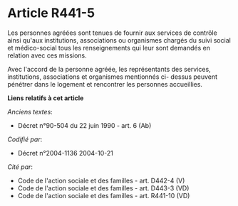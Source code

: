 # Article R441-5

Les personnes agréées sont tenues de fournir aux services de contrôle ainsi qu'aux institutions, associations ou organismes
chargés du suivi social et médico-social tous les renseignements qui leur sont demandés en relation avec ces missions.

Avec l'accord de la personne agréée, les représentants des services, institutions, associations et organismes mentionnés ci-
dessus peuvent pénétrer dans le logement et rencontrer les personnes accueillies.

**Liens relatifs à cet article**

_Anciens textes_:

  - Décret n°90-504 du 22 juin 1990 - art. 6 (Ab)

_Codifié par_:

  - Décret n°2004-1136 2004-10-21

_Cité par_:

  - Code de l'action sociale et des familles - art. D442-4 (V)
  - Code de l'action sociale et des familles - art. D443-3 (VD)
  - Code de l'action sociale et des familles - art. R441-10 (VD)
